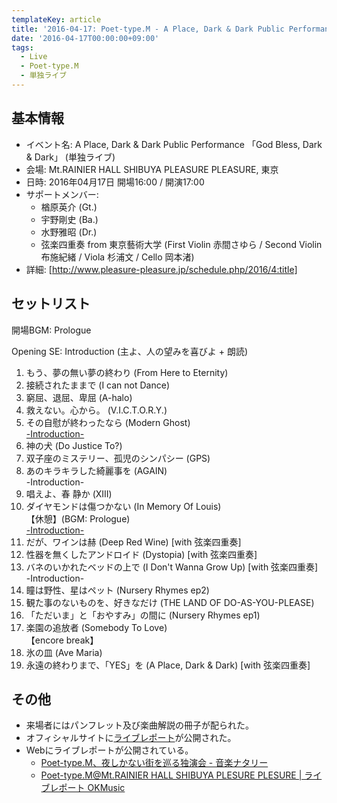 ```yaml
---
templateKey: article
title: '2016-04-17: Poet-type.M - A Place, Dark & Dark Public Performance 「God Bless, Dark & Dark」 at Mt.RAINIER HALL SHIBUYA PLEASURE PLEASURE'
date: '2016-04-17T00:00:00+09:00'
tags:
  - Live
  - Poet-type.M
  - 単独ライブ
---
```

## 基本情報

* イベント名: A Place, Dark & Dark Public Performance 「God Bless, Dark & Dark」 (単独ライブ)
* 会場: Mt.RAINIER HALL SHIBUYA PLEASURE PLEASURE, 東京
* 日時: 2016年04月17日 開場16:00 / 開演17:00
* サポートメンバー:
  * 楢原英介 (Gt.)
  * 宇野剛史 (Ba.)
  * 水野雅昭 (Dr.)
  * 弦楽四重奏 from 東京藝術大学 (First Violin 赤間さゆら / Second Violin 布施紀緒 / Viola 杉浦文 / Cello 岡本渚)
* 詳細: [http://www.pleasure-pleasure.jp/schedule.php/2016/4:title]

## セットリスト

開場BGM: Prologue

Opening SE: Introduction (主よ、人の望みを喜びよ + 朗読)

1. もう、夢の無い夢の終わり (From Here to Eternity)
1. 接続されたままで (I can not Dance)
1. 窮屈、退屈、卑屈 (A-halo)
1. 救えない。心から。 (V.I.C.T.O.R.Y.)
1. その自慰が終わったなら (Modern Ghost)<br>
   [-Introduction-](/articles/2015-01-31-000003)
1. 神の犬 (Do Justice To?)
1. 双子座のミステリー、孤児のシンパシー (GPS)
1. あのキラキラした綺麗事を (AGAIN)<br>
   -Introduction-
1. 唱えよ、春 静か (XIII)
1. ダイヤモンドは傷つかない (In Memory Of Louis)<br>
   【休憩】(BGM: Prologue)<br>
   [-Introduction-](/articles/2015-01-31-000002)
1. だが、ワインは赫 (Deep Red Wine) [with 弦楽四重奏]
1. 性器を無くしたアンドロイド (Dystopia) [with 弦楽四重奏]
1. バネのいかれたベッドの上で (I Don't Wanna Grow Up) [with 弦楽四重奏]<br>
   -Introduction-
1. 瞳は野性、星はペット (Nursery Rhymes ep2)
1. 観た事のないものを、好きなだけ (THE LAND OF DO-AS-YOU-PLEASE)
1. 「ただいま」と「おやすみ」の間に (Nursery Rhymes ep1)
1. 楽園の追放者 (Somebody To Love)<br>
   【encore break】
1. 氷の皿 (Ave Maria)
1. 永遠の終わりまで、「YES」を (A Place, Dark & Dark) [with 弦楽四重奏]

## その他

* 来場者にはパンフレット及び楽曲解説の冊子が配られた。
* オフィシャルサイトに[ライブレポート](http://ptm-net.com/report/2016/04/17)が公開された。
* Webにライブレポートが公開されている。
  * [Poet-type.M、夜しかない街を巡る独演会 - 音楽ナタリー](http://natalie.mu/music/news/184752)
  * [Poet-type.M@Mt.RAINIER HALL SHIBUYA PLESURE PLESURE | ライブレポート OKMusic](http://okmusic.jp/ups/reports/1559)

